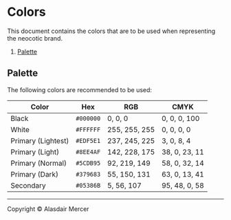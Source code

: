 # Colors

This document contains the colors that are to be used when representing the neocotic brand.

1. [Palette](https://github.com/neocotic/branding/tree/master/docs%2Fcolors.md#palette)

## Palette

The following colors are recommended to be used:

| Color | Hex | RGB | CMYK |
| ----- | --- | --- | ---- |
| Black | `#000000` | 0, 0, 0 | 0, 0, 0, 100 |
| White | `#FFFFFF` | 255, 255, 255 | 0, 0, 0, 0 |
| Primary (Lightest) | `#EDF5E1` | 237, 245, 225 | 3, 0, 8, 4 |
| Primary (Light) | `#8EE4AF` | 142, 228, 175 | 38, 0, 23, 11 |
| Primary (Normal) | `#5CDB95` | 92, 219, 149 | 58, 0, 32, 14 |
| Primary (Dark) | `#379683` | 55, 150, 131 | 63, 0, 13, 41 |
| Secondary | `#05386B` | 5, 56, 107 | 95, 48, 0, 58 |

---

Copyright © Alasdair Mercer
